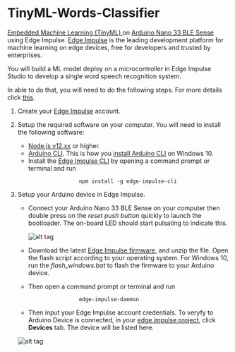 # TinyML-Words-Classifier
[Embedded Machine Learning (TinyML) ](https://docs.edgeimpulse.com/docs/what-is-embedded-machine-learning-anyway) on [Arduino Nano 33 BLE Sense](https://store.arduino.cc/usa/nano-33-ble-sense) using Edge Impulse. [Edge Impulse](https://www.edgeimpulse.com/our-story) is the leading development platform for machine learning on edge devices, free for developers and trusted by enterprises.

You will build a ML model deploy on a microcontroller in Edge Impulse Studio to develop a single word speech recognition system.

In able to do that, you will need to do the following steps. For more details click [this](https://docs.edgeimpulse.com/docs/arduino-nano-33-ble-sense).
1. Create your [Edge Impulse](https://www.edgeimpulse.com/#:~:text=Edge%20Impulse%20is%20the%20leading,developers%20and%20trusted%20by%20enterprises.) account.
2. Setup the required software on your computer.
   You will need to install the following software:
   -  [Node.js v12.xx](https://nodejs.org/en/download/) or higher.
   -  [Arduino CLI](https://arduino.github.io/arduino-cli/installation/). This is how you [install Arduino CLI](https://www.youtube.com/watch?v=1jMWsFER-Bc) on Windows 10.
   -  Install the [Edge Impulse CLI](https://docs.edgeimpulse.com/docs/cli-installation) by opening a command prompt or terminal and run
      ```
                      npm install -g edge-impulse-cli
      ```
3.  Setup your Arduino device in Edge Impulse. 
    - Connect your Arduino Nano 33 BLE Sense on your computer then double press on the *reset push button* quickly to launch the bootloader. The on-board LED should start          pulsating to indicate this.
    
      ![alt tag](https://files.readme.io/b302301-out.gif) 
    
    - Download the latest [Edge Impulse firmware](https://cdn.edgeimpulse.com/firmware/arduino-nano-33-ble-sense.zip), and unzip the file. Open the flash script according to your operating system. For Windows 10, run the *flash_windows.bat* to flash the firmware to your Arduino device.
    - Then open a command prompt or terminal and run
      ```
                      edge-impulse-daemon
      ```
    - Then input your Edge Impulse account credentials. To veryfy to Arduino Device is connected, in your [edge impulse project](https://docs.edgeimpulse.com/docs/arduino-nano-33-ble-sense), click **Devices** tab. The device will be listed here.
    
    ![alt tag](https://files.readme.io/b5b9f02-arduino03.png) 
